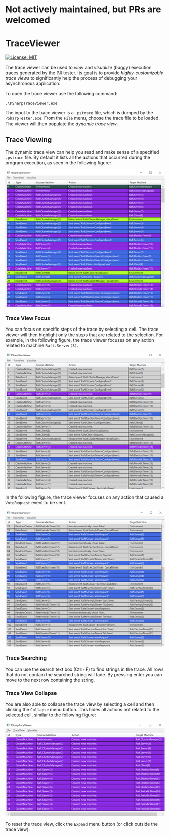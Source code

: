 # Not actively maintained, but PRs are welcomed

# TraceViewer
[![License: MIT](https://img.shields.io/badge/License-MIT-blue.svg)](https://opensource.org/licenses/MIT)

The trace viewer can be used to _view_ and _visualize_ (buggy) execution traces generated by the [P#](https://github.com/p-org/PSharp) tester. Its goal is to provide _highly-customizable trace views_ to significantly help the process of debugging your asynchronous application.

To open the trace viewer use the following command:
```
.\PSharpTraceViewer.exe
```

The input to the trace viewer is a `.pstrace` file, which is dumped by the `PSharpTester.exe`. From the `File` menu, choose the trace file to be loaded. The viewer will then populate the _dynamic trace view_.

## Trace Viewing
The dynamic trace view can help you read and make sense of a specified `.pstrace` file. By default it lists all the actions that occurred during the program execution, as seen in the following figure:

![](./Images/trace_viewer_0.png)

### Trace View Focus
You can focus on specific steps of the trace by selecting a cell. The trace viewer will then highlight only the steps that are related to the selection. For example, in the following figure, the trace viewer focuses on any action related to machine `Raft.Server(3)`.

![](./Images/trace_viewer_1.png)

In the following figure, the trace viewer focuses on any action that caused a `VoteRequest` event to be sent.

![](./Images/trace_viewer_2.png)

### Trace Searching
You can use the search text box (Ctrl+F) to find strings in the trace. All rows that do not contain the searched string will fade. By pressing enter you can move to the next row containing the string.

### Trace View Collapse
You are also able to collapse the trace view by selecting a cell and then clicking the `Collapse` menu button. This hides all actions not related to the selected cell, similar to the following figure:

![](./Images/trace_viewer_3.png)

To reset the trace view, click the `Expand` menu button (or click outside the trace view).

